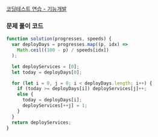 [코딩테스트 연습 - 기능개발](https://school.programmers.co.kr/learn/courses/30/lessons/42586)

### 문제 풀이 코드

```jsx
function solution(progresses, speeds) {
  var deployDays = progresses.map((p, idx) =>
    Math.ceil((100 - p) / speeds[idx])
  );

  let deployServices = [0];
  let today = deployDays[0];

  for (let i = 0, j = 0; i < deployDays.length; i++) {
    if (today >= deployDays[i]) deployServices[j]++;
    else {
      today = deployDays[i];
      deployServices[++j] = 1;
    }
  }
  return deployServices;
}
```